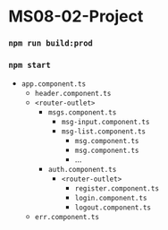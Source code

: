 # MS08-02-Project

### `npm run build:prod`
### `npm start`



* `app.component.ts`
  * `header.component.ts`
  * `<router-outlet>`
    * `msgs.component.ts`
      * `msg-input.component.ts`
      * `msg-list.component.ts`
        * `msg.component.ts`
        * `msg.component.ts`
        * ...
    * `auth.component.ts`
      * `<router-outlet>`
        * `register.component.ts`
        * `login.component.ts`
        * `logout.component.ts`
  * `err.component.ts`

    